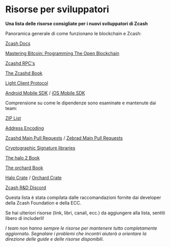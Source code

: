 # Risorse per sviluppatori

**Una lista delle risorse consigliate per i nuovi sviluppatori di Zcash**

Panoramica generale di come funzionano le blockchain e Zcash:

[Zcash Docs](https://zcash.readthedocs.io/en/latest/)

[Mastering Bitcoin: Programming The Open Blockchain](https://www.amazon.com/Mastering-Bitcoin-Programming-Open-Blockchain-ebook/dp/B071K7FCD4)

[Zcashd RPC's](https://zcash.github.io/rpc/)

[The Zcashd Book](https://zcash.github.io/zcash/)

[Light Client Protocol](https://zcash.readthedocs.io/en/latest/lightwalletd/index.html)

[Android Mobile SDK](https://github.com/zcash/zcash-android-wallet-sdk) / [iOS Mobile SDK](https://github.com/zcash/ZcashLightClientKit)

Comprensione su come le dipendenze sono esaminate e mantenute dai team:

[ZIP List](https://zips.z.cash)

[Address Encoding](https://zips.z.cash/protocol/protocol.pdf#5.6%20Encodings%20of%20Addresses%20and%20Keys)

[Zcashd Main Pull Requests]() / [Zebrad Main Pull Requests](https://github.com/ZcashFoundation/zebra/pulls)

[Cryptographic Signature libraries](https://github.com/orgs/ZcashFoundation/repositories?type=all)

[The halo 2 Book](https://zcash.github.io/halo2/index.html)

[The orchard Book](https://zcash.github.io/orchard/)

[Halo Crate]() / [Orchard Crate](https://docs.rs/orchard/latest/orchard/)

[Zcash R&D Discord](https://discord.com/invite/xRVCHQT6)


Questa lista è stata compilata dalle raccomandazioni fornite dai developer della Zcash Foundation e della ECC.

Se hai ulteriori risorse (link, libri, canali, ecc.) da aggiungere alla lista, sentiti libero di includerli!

*I team non hanno sempre le risorse per mantenere tutto completamente aggiornato. Segnalare i problemi che incontri aiuterà a orientare la direzione delle guide e delle risorse disponibili.*
